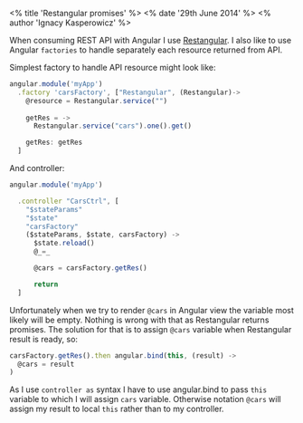<% title 'Restangular promises' %>
<% date '29th June 2014' %>
<% author 'Ignacy Kasperowicz' %>

When consuming REST API with Angular I use [Restangular](https://github.com/mgonto/restangular). I also like to use Angular `factories` to handle separately each resource returned from API.

Simplest factory to handle API resource might look like:

``` javascript
angular.module('myApp')
  .factory 'carsFactory', ["Restangular", (Restangular)->
    @resource = Restangular.service("")
    
    getRes = ->
      Restangular.service("cars").one().get()

    getRes: getRes
  ]
```

And controller:

``` javascript
angular.module('myApp')

  .controller "CarsCtrl", [
    "$stateParams"
    "$state"
    "carsFactory"
    ($stateParams, $state, carsFactory) ->
      $state.reload()
      @_=_

      @cars = carsFactory.getRes()

      return
  ]
```

Unfortunately when we try to render `@cars` in Angular view the variable most likely will be empty. Nothing is wrong with that as Restangular returns promises.
The solution for that is to assign `@cars` variable when Restangular result is ready, so:

``` javascript
carsFactory.getRes().then angular.bind(this, (result) ->
  @cars = result
)
```

As I use `controller as` syntax I have to use angular.bind to pass `this` variable to which I will assign `cars` variable. Otherwise notation `@cars` will assign my result to local `this` rather than to my controller.